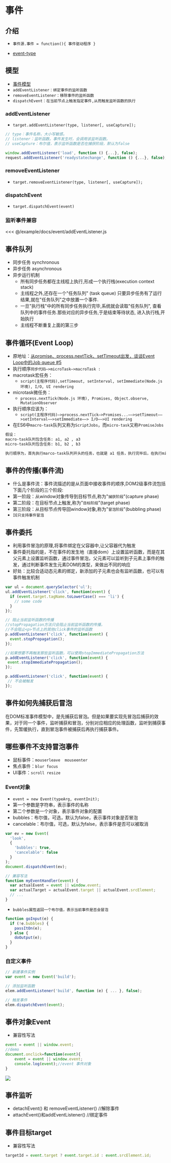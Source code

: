 # 事件

## 介绍

- `事件源.事件 = function(){ 事件驱动程序 }`

- [event-type](http://javascript.ruanyifeng.com/dom/event-type.html)

## 模型

- [事件模型](http://javascript.ruanyifeng.com/dom/event.html)
- `addEventListener：绑定事件的监听函数`
- `removeEventListener：移除事件的监听函数`
- `dispatchEvent：在当前节点上触发指定事件,从而触发监听函数的执行`

### addEventListener

- `target.addEventListener(type, listener[, useCapture]);`

<CodeBlock>

```js
// type：事件名称，大小写敏感。
// listener：监听函数。事件发生时，会调用该监听函数。
// useCapture：布尔值，表示监听函数是否在捕获阶段，默认为false

window.addEventListener('load', function () {...}, false);
request.addEventListener('readystatechange', function () {...}, false);
```

</CodeBlock>

### removeEventListener

- `target.removeEventListener(type, listener[, useCapture]);`

### dispatchEvent

- `target.dispatchEvent(event)`

### 监听事件兼容

<CodeBlock title="事件的监听与移除 >>">

<<< @/example/docs/event/addEventListener.js

</CodeBlock>

## 事件队列

- 同步任务 synchronous
- 异步任务 asynchronous
- 异步运行机制
  - 所有同步任务都在主线程上执行,形成一个执行栈(execution context stack)
  - 主线程之外,还存在一个"任务队列" (task queue)
     只要异步任务有了运行结果,就在"任务队列"之中放置一个事件.
  - 一旦"执行栈"中的所有同步任务执行完毕,系统就会读取"任务队列",
    查看队列中的事件任务.那些对应的异步任务,于是结束等待状态,
    进入执行栈,开始执行
  - 主线程不断重复上面的第三步

## 事件循环(Event Loop)

- 原地址：[从promise、process.nextTick、setTimeout出发，谈谈Event Loop中的Job queue #5](https://github.com/forthealllight/blog/issues/5)
- 执行顺序`同步代码—>microTask—>macroTask :`
- macrotask宏任务：
  - `script(主程序代码),setTimeout, setInterval, setImmediate(Node.js 环境), I/O, UI rendering`
- microtask微任务：
  - `process.nextTick(Node.js 环境), Promises, Object.observe, MutationObserver`
- 执行顺序应该为：
  - `script(主程序代码)—>process.nextTick—>Promises...——>setTimeout——>setInterval——>setImmediate——> I/O——>UI rendering`
- 在ES6中`macro-task`队列又称为`ScriptJobs`，而`micro-task`又称`PromiseJobs`

<CodeBlock>

```bash
假设：
macro-task队列包含任务: a1, a2 , a3
micro-task队列包含任务: b1, b2 , b3

执行顺序为，首先执行marco-task队列开头的任务，也就是 a1 任务，执行完毕后，在执行micro-task队列里的所有任务，也就是依次执行***b1, b2 , b3***，执行完后清空micro-task中的任务，接着执行marco-task中的第二个任务，依次循环。
```

</CodeBlock>

## 事件的传播(事件流)

- 什么是事件流：事件流描述的是从页面中接收事件的顺序,DOM2级事件流包括下面几个阶段的三个阶段:
- 第一阶段：从window对象传导到目标节点,称为"`捕获阶段`"(capture phase)
- 第二阶段：在目标节点上触发,称为"`目标阶段`"(target phase)
- 第三阶段：从目标节点传导回window对象,称为"`冒泡阶段`"(bubbling phase)
- `IE只支持事件冒泡`

## 事件委托

- 利用事件冒泡的原理,将事件绑定在父容器中,让父容器代为触发
- 事件委托指的是，不在事件的发生地（直接dom）上设置监听函数，而是在其父元素上设置监听函数，通过事件冒泡，父元素可以监听到子元素上事件的触发，通过判断事件发生元素DOM的类型，来做出不同的响应
- 好处：比较合适动态元素的绑定，新添加的子元素也会有监听函数，也可以有事件触发机制

<CodeBlock>

```js
var ul = document.querySelector('ul');
ul.addEventListener('click', function(event) {
  if (event.target.tagName.toLowerCase() === 'li') {
    // some code
  }
});

// 阻止当前监听函数的传播
//stopPropagation方法只会阻止当前监听函数的传播，
//不会阻止<p>节点上的其他click事件的监听函数
p.addEventListener('click', function(event) {
  event.stopPropagation();
});

//如果想要不再触发那些监听函数，可以使用stopImmediatePropagation方法
p.addEventListener('click', function(event) {
 event.stopImmediatePropagation();
});

p.addEventListener('click', function(event) {
 // 不会被触发
});
```

</CodeBlock>

## 事件如何先捕获后冒泡

在DOM标准事件模型中，是先捕获后冒泡。但是如果要实现先冒泡后捕获的效果，对于同一个事件，监听捕获和冒泡，分别对应相应的处理函数，监听到捕获事件，先暂缓执行，直到冒泡事件被捕获后再执行捕获事件。

## 哪些事件不支持冒泡事件

- 鼠标事件：`mouserleave  mouseenter`
- 焦点事件：`blur focus`
- UI事件：`scroll resize`

### Event对象

- `event = new Event(typeArg, eventInit);`
- 第一个参数是字符串，表示事件的名称
- 第二个参数是一个对象，表示事件对象的配置
- bubbles：布尔值，可选，默认为false，表示事件对象是否冒泡
- cancelable：布尔值，可选，默认为false，表示事件是否可以被取消

<CodeBlock>

```js
var ev = new Event(
  'look',
  {
    'bubbles': true,
    'cancelable': false
  }
);
document.dispatchEvent(ev);

// 兼容写法
function myEventHandler(event) {
  var actualEvent = event || window.event;
  var actualTarget = actualEvent.target || actualEvent.srcElement;
  // ...
}
```

</CodeBlock>

- `bubbles属性返回一个布尔值，表示当前事件是否会冒泡`

<CodeBlock>

```js
function goInput(e) {
  if (!e.bubbles) {
    passItOn(e);
  } else {
    doOutput(e);
  }
}
```

</CodeBlock>

### 自定义事件

<CodeBlock>

```js
// 新建事件实例
var event = new Event('build');

// 添加监听函数
elem.addEventListener('build', function (e) { ... }, false);

// 触发事件
elem.dispatchEvent(event);
```

</CodeBlock>

## 事件对象Event

- 兼容性写法

<CodeBlock>

```js
event = event || window.event;
//demo
document.onclick=function(event){
	event = event || window.event;
	console.log(event);//event 事件对象
}
```

</CodeBlock>

![](https://gitee.com/cxyz/imgbed/raw/img/img/dom-event.png)

## 事件监听

- detachEvent() 和 removeEventListener()  //解除事件
- attachEvent()和addEventListener()   //绑定事件

## 事件目标target

- 兼容性写法

<CodeBlock>

```js
targetId = event.target ? event.target.id : event.srcElement.id;
```

</CodeBlock>
